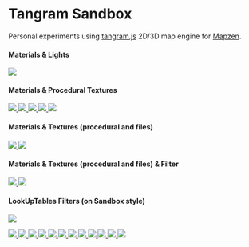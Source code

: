 # Tangram Sandbox

Personal experiments using [tangram.js](https://github.com/tangrams/tangram) 2D/3D map engine for [Mapzen](https://mapzen.com/).

#### Materials & Lights
[ ![](styles/specular-dust.png) ](http://tangrams.github.io/tangram-sandbox/tangram.html?styles/specular-dust#17.175/40.70431/-74.01046)

#### Materials & Procedural Textures
[ ![](styles/blueprint.png) ](http://tangrams.github.io/tangram-sandbox/tangram.html?styles/blueprint#16.575/40.70321/-74.00666)
[ ![](styles/patterns.png) ](http://tangrams.github.io/tangram-sandbox/tangram.html?styles/patterns#17.375/40.70361/-74.01181)
[ ![](styles/lego.png) ](http://tangrams.github.io/tangram-sandbox/tangram.html?styles/lego#19/40.70533/-74.00975)
[ ![](styles/tron.png) ](http://tangrams.github.io/tangram-sandbox/tangram.html?styles/tron#16.975/40.70411/-74.00930)
[ ![](styles/matrix.png) ](http://tangrams.github.io/tangram-sandbox/tangram.html?styles/matrix#18.4/40.71310/-74.00599)

#### Materials & Textures (procedural and files)
[ ![](styles/nursery.png) ](http://tangrams.github.io/tangram-sandbox/tangram.html?styles/nursery#19.825/40.70688/-74.01136)
[ ![](styles/sandbox.png) ](http://tangrams.github.io/tangram-sandbox/tangram.html?styles/sandbox#17.675/40.70507/-74.00552)

#### Materials & Textures (procedural and files) & Filter
[ ![](styles/crosshatch.png) ](http://tangrams.github.io/tangram-sandbox/tangram.html?styles/crosshatch#17.575/40.70495/-74.00486)
[ ![](styles/pericoli.png) ](http://tangrams.github.io/tangram-sandbox/tangram.html?styles/pericoli#17.575/40.70495/-74.00486)

#### LookUpTables Filters (on Sandbox style)
[ ![](styles/sandbox-hsb.png) ](http://tangrams.github.io/tangram-sandbox/tangram.html?styles/sandbox-hsb)

[ ![](styles/sandbox-brannan.png) ](http://tangrams.github.io/tangram-sandbox/tangram.html?styles/sandbox-brannan)
[ ![](styles/sandbox-earlybird.png) ](http://tangrams.github.io/tangram-sandbox/tangram.html?styles/sandbox-earlybird)
[ ![](styles/sandbox-gotham.png) ](http://tangrams.github.io/tangram-sandbox/tangram.html?styles/sandbox-gotham)
[ ![](styles/sandbox-hefe.png) ](http://tangrams.github.io/tangram-sandbox/tangram.html?styles/sandbox-hefe)
[ ![](styles/sandbox-inkwell.png) ](http://tangrams.github.io/tangram-sandbox/tangram.html?styles/sandbox-inkwell)
[ ![](styles/sandbox-lomofi.png) ](http://tangrams.github.io/tangram-sandbox/tangram.html?styles/sandbox-lomofi)
[ ![](styles/sandbox-lordkelvin.png) ](http://tangrams.github.io/tangram-sandbox/tangram.html?styles/sandbox-lordkelvin)
[ ![](styles/sandbox-nashville.png) ](http://tangrams.github.io/tangram-sandbox/tangram.html?styles/sandbox-nashville)
[ ![](styles/sandbox-Sutro.png) ](http://tangrams.github.io/tangram-sandbox/tangram.html?styles/sandbox-Sutro)
[ ![](styles/sandbox-Toaster.png) ](http://tangrams.github.io/tangram-sandbox/tangram.html?styles/sandbox-Toaster)
[ ![](styles/sandbox-Walden.png) ](http://tangrams.github.io/tangram-sandbox/tangram.html?styles/sandbox-Walden)
[ ![](styles/sandbox-xPro.png) ](http://tangrams.github.io/tangram-sandbox/tangram.html?styles/sandbox-xPro)

